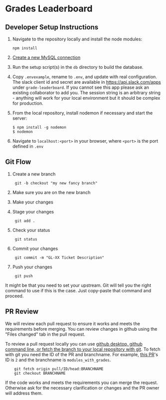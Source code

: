 # Grades Leaderboard

## Developer Setup Instructions

1.  Navigate to the repository locally and install the node modules:

        npm install

2.  [Create a new MySQL connection](https://dev.mysql.com/doc/workbench/en/wb-mysql-connections-new.html)
3.  Run the setup script(s) in the `db` directory to build the database.
4.  Copy `.envexample`, rename to `.env`, and update with real configuration. The slack client id and secret are available in https://api.slack.com/apps under `grade-leaderboard`. If you cannot see this app please ask an existing collaborator to add you. The session string is an arbitrary string - anything will work for your local environment but it should be complex for production.
5.  From the local repository, install nodemon if necessary and start the server:

        $ npm install -g nodemon
        $ nodemon

6. Navigate to `localhost:<port>` in your browser, where `<port>` is the port defined in `.env`


## Git Flow

1. Create a new branch

        git -b checkout "my new fancy branch"

2. Make sure you are on the new branch 

3. Make your changes

4. Stage your changes

		git add .

5. Check your status

		git status

6. Commit your changes

		git commit -m "GL-XX Ticket Description"

7. Push your changes

		git push

It might be that you need to set your upstream. Git will tell you the right command to use if this is the case. Just copy-paste that command and proceed.

## PR Review
We will review each pull request to ensure it works and meets the requirements before merging. You can review changes in github using the "Files changed" tab in the pull request.

To review a pull request locally you can use [github desktop, github command line, or fetch the branch to your local repository with git](https://docs.github.com/en/github/collaborating-with-issues-and-pull-requests/checking-out-pull-requests-locally). To fetch with git you need the ID of the PR and branchname. For example, [this PR](https://github.com/BlairCurrey/uol-agile-group-project/pull/2)'s ID is `2` and the branchname is `modules_with_grades`.
		
		git fetch origin pull/ID/head:BRANCHNAME
		git checkout BRANCHNAME
		
If the code works and meets the requirements you can merge the request. Otherwise ask for the necessary clarification or changes and the PR owner will address them.

